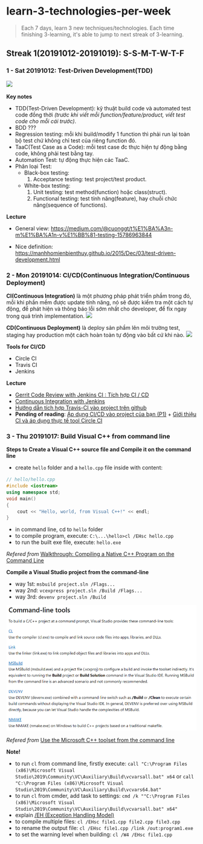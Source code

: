 # learn-3-technologies-per-week
> Each 7 days, learn 3 new techniques/technologies. Each time finishing 3-learning, it's able to jump to next streak of 3-learning.

## Streak 1(20191012-20191019): S-S-M-T-W-T-F

### 1 - Sat 20191012: Test-Driven Development(TDD)
![](https://upload.wikimedia.org/wikipedia/commons/0/0b/TDD_Global_Lifecycle.png)

**Key notes**
 - TDD(Test-Driven Development): kỹ thuật build code và automated test code đồng thời *(trước khi viết mỗi function/feature/product, viết test code cho mỗi cái trước)*.
 - BDD ???
 - Regression testing: mỗi khi build/modify 1 function thì phải run lại toàn bộ test chứ không chỉ test của riêng function đó.
 - TaaC(Test Case as a Code): mỗi test case đc thực hiện tự động bằng code, không phải test bằng tay.
 - Automation Test: tự động thực hiện các TaaC.
 - Phân loại Test:
    + Black-box testing:
        1. Acceptance testing: test project/test product.
    + White-box testing:
        1. Unit testing: test method(function) hoặc class(struct).
        2. Functional testing: test tính năng(feature), hay chuỗi chức năng(sequence of functions).

**Lecture**
 - General view: https://medium.com/@cuonggt/t%E1%BA%A3n-m%E1%BA%A1n-v%E1%BB%81-testing-15786963844

 - Nice definition: https://manhhomienbienthuy.github.io/2015/Dec/03/test-driven-development.html

### 2 - Mon 20191014: CI/CD(Continuous Integration/Continuous Deployment)

**CI(Continuous Integration)** là một phương pháp phát triển phầm trong đó, mỗi khi phần mềm được update tính năng, nó sẽ được kiểm tra một cách tự động, để phát hiện và thông báo lỗi sớm nhất cho developer, để fix ngay trong quá trình implementation.
![](https://viblo.asia/uploads/3ebb97df-6767-40dc-88ae-38cf392391f7.jpg)

**CD(Continuous Deployment)** là deploy sản phầm lên môi trường test, staging hay production một cách hoàn toàn tự động vào bất cứ khi nào.
![](https://viblo.asia/uploads/96d66313-9194-4e00-8f2d-d0e085135958.png)

**Tools for CI/CD**
 - Circle CI
 - Travis CI
 - Jenkins

**Lecture**
 - [Gerrit Code Review with Jenkins CI : Tích hợp CI / CD](https://viblo.asia/p/part-3-gerrit-code-review-with-jenkins-ci-tich-hop-ci-cd-eW65GYWOZDO#_vay-ci-cd-la-gi--2)
 - [Continuous Integration with Jenkins](https://viblo.asia/p/continuous-integration-with-jenkins-bai-1-gioi-thieu-ve-ci-va-jenkins-OeVKBggEZkW)
 - [Hướng dẫn tích hợp Travis-CI vào project trên github](https://toidicodedao.com/2015/09/15/huong-dan-tich-hop-travis-ci-vao-project-tren-github/)
 - **Pending of reading**: [Áp dụng CI/CD vào project của bạn (P1)](https://viblo.asia/p/ap-dung-cicd-vao-project-cua-ban-p1-gDVK2Q8e5Lj) + [Giới thiệu CI và áp dụng thực tế tool Circle CI](https://kipalog.com/posts/Gioi-thieu-CI-va-ap-dung-thuc-te-tool-Circle-CI)

### 3 - Thu 20191017: Build Visual C++ from command line

**Steps to Create a Visual C++ source file and Compile it on the command line**
 - create `hello` folder and a `hello.cpp` file inside with content:
```cpp
// hello/hello.cpp
#include <iostream>
using namespace std;
void main()
{
    cout << "Hello, world, from Visual C++!" << endl;
}
```
 - in command line, cd to `hello` folder
 - to compile program, execute: `C:\...\hello>cl /EHsc hello.cpp`
 - to run the built exe file, execute: `hello.exe`

*Refered from* [Walkthrough: Compiling a Native C++ Program on the Command Line](https://github.com/MicrosoftDocs/cpp-docs/blob/master/docs/build/walkthrough-compiling-a-native-cpp-program-on-the-command-line.md)

**Compile a Visual Studio project from the command-line**
 - way 1st: `msbuild project.sln /Flags...`
 - way 2nd: `vcexpress project.sln /Build /Flags...`
 - way 3rd: `devenv project.sln /Build `

![](files/streak01-day03/command-line-tools.png)

*Refered from* [Use the Microsoft C++ toolset from the command line](https://docs.microsoft.com/en-us/cpp/build/building-on-the-command-line?view=vs-2019)

**Note!**
 - to run `cl` from command line, firstly execute: `call "C:\Program Files (x86)\Microsoft Visual Studio\2019\Community\VC\Auxiliary\Build\vcvarsall.bat" x64` or `call "C:\Program Files (x86)\Microsoft Visual Studio\2019\Community\VC\Auxiliary\Build\vcvars64.bat"`
 - to run `cl` from cmder, add task to settings: `cmd /k ""C:\Program Files (x86)\Microsoft Visual Studio\2019\Community\VC\Auxiliary\Build\vcvarsall.bat" x64"`
 - explain [/EH (Exception Handling Model)](https://github.com/MicrosoftDocs/cpp-docs/blob/master/docs/build/reference/eh-exception-handling-model.md)
 - to compile multiple files: `cl /EHsc file1.cpp file2.cpp file3.cpp`
 - to rename the output file: `cl /EHsc file1.cpp /link /out:program1.exe`
 - to set the warning level when building: `cl /W4 /EHsc file1.cpp`


